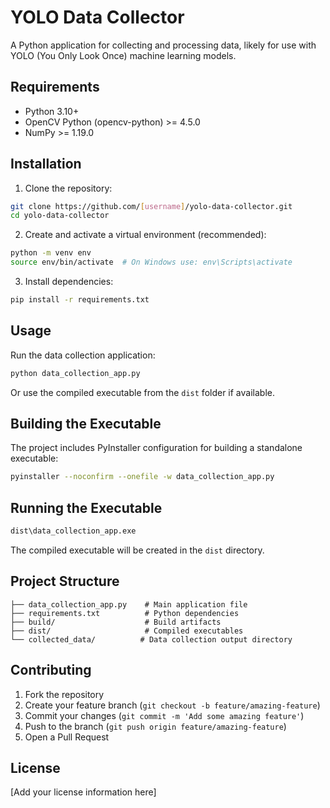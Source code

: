 # YOLO Data Collector

A Python application for collecting and processing data, likely for use with YOLO (You Only Look Once) machine learning models.

## Requirements

- Python 3.10+
- OpenCV Python (opencv-python) >= 4.5.0
- NumPy >= 1.19.0

## Installation

1. Clone the repository:
```bash
git clone https://github.com/[username]/yolo-data-collector.git
cd yolo-data-collector
```

2. Create and activate a virtual environment (recommended):
```bash
python -m venv env
source env/bin/activate  # On Windows use: env\Scripts\activate
```

3. Install dependencies:
```bash
pip install -r requirements.txt
```

## Usage

Run the data collection application:
```bash
python data_collection_app.py
```

Or use the compiled executable from the `dist` folder if available.

## Building the Executable

The project includes PyInstaller configuration for building a standalone executable:

```bash
pyinstaller --noconfirm --onefile -w data_collection_app.py
```

## Running the Executable
```bash
dist\data_collection_app.exe
```

The compiled executable will be created in the `dist` directory.

## Project Structure

```
├── data_collection_app.py    # Main application file
├── requirements.txt          # Python dependencies
├── build/                    # Build artifacts
├── dist/                     # Compiled executables
└── collected_data/          # Data collection output directory
```

## Contributing

1. Fork the repository
2. Create your feature branch (`git checkout -b feature/amazing-feature`)
3. Commit your changes (`git commit -m 'Add some amazing feature'`)
4. Push to the branch (`git push origin feature/amazing-feature`)
5. Open a Pull Request

## License

[Add your license information here]

